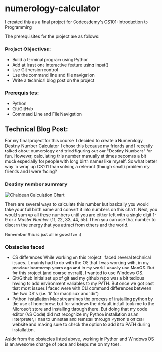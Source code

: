 # numerology-calculator

I created this as a final project for Codecademy's CS101: Introduction to Programming

The prerequisites for the project are as follows:

### Project Objectives:
- Build a terminal program using Python
- Add at least one interactive feature using input()
- Use Git version control
- Use the command line and file navigation
- Write a technical blog post on the project

### Prerequisites:
- Python
- Git/GitHub
- Command Line and File Navigation

## Technical Blog Post:

For my final project for this course, I decided to create a Numerology Destiny Number Calculator. 
I chose this because my friends and I recently talked about numerology and tried figuring out our "Destiny Numbers" for fun. However, calculating this number manually at times becomes a bit much especially for people with long birth names like myself. So what better way to wrap up CS101 than solving a relevant (though small) problem my friends and I were facing?

### Destiny number summary
![Chaldean Calculation Chart](https://user-images.githubusercontent.com/60564834/211191831-505196b1-63fd-4496-b408-cd1670854274.png)

There are several ways to calculate this number but basically you would take your full birth name and convert it into numbers on this chart. 
Next, you would sum up all these numbers until you are either left with a single digit 1-9 or a *Master Number* (11, 22, 33, 44, 55). Then you can use that number to discern the energy that you attract from others and the world.

Remember this is just all in good fun :)

### Obstacles faced

- OS differences
While working on this project I faced several technical issues. It mainly had to do with the OS that I was working with, in my previous bootcamp years ago and in my work I usually use MacOS. But for this project (and course overall), I wanted to use Windows OS. 
- Git/Github
Initial set up of git and my github repo was a bit tedious having to add environment variables to my PATH. But once we got past that most issues I faced were with CLI command differences between the two OS's (i.e. 'li' for mac/linux and 'dir')
- Python installation
Mac streamlines the process of installing python by the use of homebrew, but for windows the default install took me to the Microsoft store and installing through there. But doing that my code editor (VS Code) did not recognize my Python installation as an interpreter, I had to uninstall and reinstall through Python's official website and making sure to check the option to add it to PATH during installation.

Aside from the obstacles listed above, working in Python and Windows OS is an awesome change of pace and keeps me on my toes.

